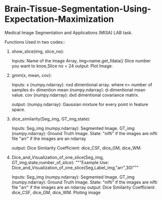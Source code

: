 # Brain-Tissue-Segmentation-Using-Expectation-Maximization
Medical Image Segmentation and Applications (MISA) LAB task.

Functions Used in two codes::

1. show_slice(img, slice_no):
    
    Inputs: Name of the Image Array, img=name.get_fdata()
            Slice number you want to knoe,Slice no = 24
    output: Plot Image.
2. gmm(x, mean, cov):
    
    Inputs:
        x (numpy.ndarray): nxd dimentional array. where n= number of samples
                                                        d= dimention
        mean (numpy.ndarray): d-dimentional mean value.
        cov (numpy.ndarray): dxd dimentional covariance matrix.
    
    output:
        (numpy.ndarray): Gaussian mixture for every point in feature space.
        
3. dice_similarity(Seg_img, GT_img,state):
     
     Inputs:
        Seg_img (numpy.ndarray): Segmented Image.
        GT_img (numpy.ndarray): Ground Truth Image.
        State: "nifti" if the images are nifti file
               "arr"   if the images are an ndarray
    
      output:
        Dice Similarity Coefficient: dice_CSF, dice_GM, dice_WM.
        
4. Dice_and_Visualization_of_one_slice(Seg_img, GT_img,state,number_of_slice):
    """Example Use: Dice_and_Visualization_of_one_slice(Seg,Label_img,"arr",30)"""
         
     Inputs:
        Seg_img (numpy.ndarray): Segmented Image.
        GT_img (numpy.ndarray): Ground Truth Image.
        State: "nifti" if the images are nifti file
               "arr"   if the images are an ndarray
    output:
        Dice Similarity Coefficient: dice_CSF, dice_GM, dice_WM.
        Ploting image
